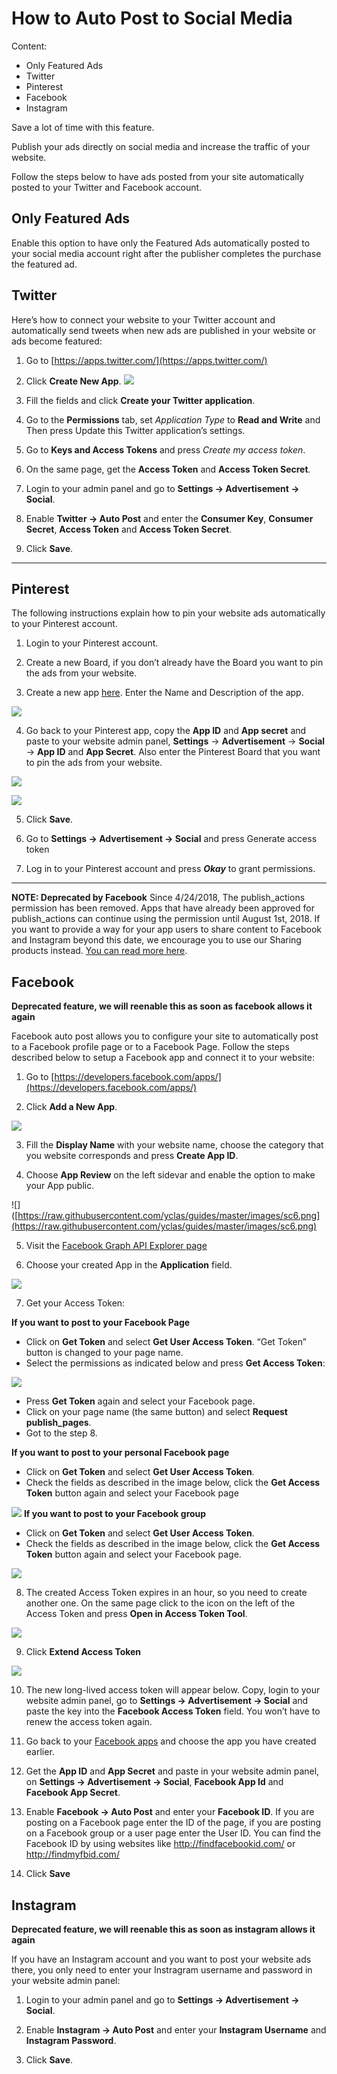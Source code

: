 # How to Auto Post to Social Media
Content:
-   Only Featured Ads
-   Twitter
-   Pinterest
-   Facebook
-   Instagram


Save a lot of time with this feature.

Publish your ads directly on social media and increase the traffic of your website. 

Follow the steps below to have ads posted from your site automatically posted to your Twitter and Facebook account.

## Only Featured Ads

Enable this option to have only the Featured Ads automatically posted to your social media account right after the publisher completes the purchase the featured ad.

## Twitter

Here’s how to connect your website to your Twitter account and automatically send tweets when new ads are published in your website or ads become featured:

1. Go to  [https://apps.twitter.com/](https://apps.twitter.com/)

2. Click  **Create New App**.
![](https://raw.githubusercontent.com/yclas/guides/master/images/autopost1.png)
3. Fill the fields and click  **Create your Twitter application**.

4. Go to the  **Permissions**  tab, set  _Application Type_  to  **Read and Write**  and Then press Update this Twitter application’s settings.

5. Go to  **Keys and Access Tokens**  and press  _Create my access token_.

6. On the same page, get the  **Access Token**  and  **Access Token Secret**.

7. Login to your admin panel and go to  **Settings -> Advertisement -> Social**.

8. Enable  **Twitter -> Auto Post**  and enter the  **Consumer Key**,  **Consumer Secret**,  **Access Token**  and  **Access Token Secret**.

9. Click  **Save**.

----------

## Pinterest

The following instructions explain how to pin your website ads automatically to your Pinterest account.

1. Login to your Pinterest account.

2. Create a new Board, if you don’t already have the Board you want to pin the ads from your website.

3. Create a new app  [here](https://developers.pinterest.com/apps/). Enter the Name and Description of the app.

![](https://raw.githubusercontent.com/yclas/guides/master/images/sociacontent2.png)

4. Go back to your Pinterest app, copy the  **App ID**  and  **App secret**  and paste to your website admin panel,  **Settings**  ->  **Advertisement**  ->  **Social**  ->  **App ID**  and  **App Secret**. Also enter the Pinterest Board that you want to pin the ads from your website.

![](https://raw.githubusercontent.com/yclas/guides/master/images/socialcontent3.png)

![](https://raw.githubusercontent.com/yclas/guides/master/images/sc4.png)

5. Click  **Save**.

6. Go to  **Settings -> Advertisement -> Social**  and press Generate access token

7. Log in to your Pinterest account and press ***Okay*** to grant permissions.


----------

**NOTE: Deprecated by Facebook**  Since 4/24/2018, The publish_actions permission has been removed. Apps that have already been approved for publish_actions can continue using the permission until August 1st, 2018. 
If you want to provide a way for your app users to share content to Facebook and Instagram beyond this date, we encourage you to use our Sharing products instead.  [You can read more here](https://developers.facebook.com/docs/graph-api/changelog/breaking-changes#login-4-24).

## Facebook

**Deprecated feature, we will reenable this as soon as facebook allows it again**

Facebook auto post allows you to configure your site to automatically post to a Facebook profile page or to a Facebook Page. Follow the steps described below to setup a Facebook app and connect it to your website:

1. Go to  [https://developers.facebook.com/apps/](https://developers.facebook.com/apps/)

2. Click  **Add a New App**.

![](https://raw.githubusercontent.com/yclas/guides/master/images/sc5.png)

3. Fill the  **Display Name**  with your website name, choose the category that you website corresponds and press  **Create App ID**.

4. Choose  **App Review**  on the left sidevar and enable the option to make your App public.

![]([https://raw.githubusercontent.com/yclas/guides/master/images/sc6.png](https://raw.githubusercontent.com/yclas/guides/master/images/sc6.png)

5. Visit the  [Facebook Graph API Explorer page](https://developers.facebook.com/tools/explorer/)

6. Choose your created App in the  **Application**  field.

![](https://raw.githubusercontent.com/yclas/guides/master/images/sc7.png)


7. Get your Access Token:

**If you want to post to your Facebook Page**

-   Click on  **Get Token**  and select  **Get User Access Token**. “Get Token” button is changed to your page name.
-   Select the permissions as indicated below and press  **Get Access Token**:

![](https://raw.githubusercontent.com/yclas/guides/master/images/sc8.png)

-   Press  **Get Token**  again and select your Facebook page.
-   Click on your page name (the same button) and select  **Request publish_pages**.
-   Got to the step 8.

**If you want to post to your personal Facebook page**

-   Click on  **Get Token**  and select  **Get User Access Token**.
-   Check the fields as described in the image below, click the  **Get Access Token**  button again and select your Facebook page

![](https://raw.githubusercontent.com/yclas/guides/master/images/sc9.png)
**If you want to post to your Facebook group**

-   Click on  **Get Token**  and select  **Get User Access Token**.
-   Check the fields as described in the image below, click the  **Get Access Token**  button again and select your Facebook page.

![](https://raw.githubusercontent.com/yclas/guides/master/images/sc10.png)

8. The created Access Token expires in an hour, so you need to create another one. On the same page click to the icon on the left of the Access Token and press  **Open in Access Token Tool**.

![](https://raw.githubusercontent.com/yclas/guides/master/images/sk11.png)

9. Click  **Extend Access Token**

![](https://raw.githubusercontent.com/yclas/guides/master/images/sk12.png)

10. The new long-lived access token will appear below. Copy, login to your website admin panel, go to  **Settings -> Advertisement -> Social**  and paste the key into the  **Facebook Access Token**  field. You won’t have to renew the access token again.

11. Go back to your  [Facebook apps](https://developers.facebook.com/apps/)  and choose the app you have created earlier.

12. Get the  **App ID**  and  **App Secret**  and paste in your website admin panel, on  **Settings -> Advertisement -> Social**,  **Facebook App Id**  and  **Facebook App Secret**.


13. Enable  **Facebook -> Auto Post**  and enter your  **Facebook ID**. If you are posting on a Facebook page enter the ID of the page, if you are posting on a Facebook group or a user page enter the User ID. You can find the Facebook ID by using websites like http://findfacebookid.com/ or http://findmyfbid.com/

14. Click  **Save**

## Instagram

**Deprecated feature, we will reenable this as soon as instagram allows it again**

If you have an Instagram account and you want to post your website ads there, you only need to enter your Instragram username and password in your website admin panel:

1. Login to your admin panel and go to  **Settings -> Advertisement -> Social**.

2. Enable  **Instagram -> Auto Post**  and enter your  **Instagram Username**  and  **Instagram Password**.

3. Click  **Save**.
